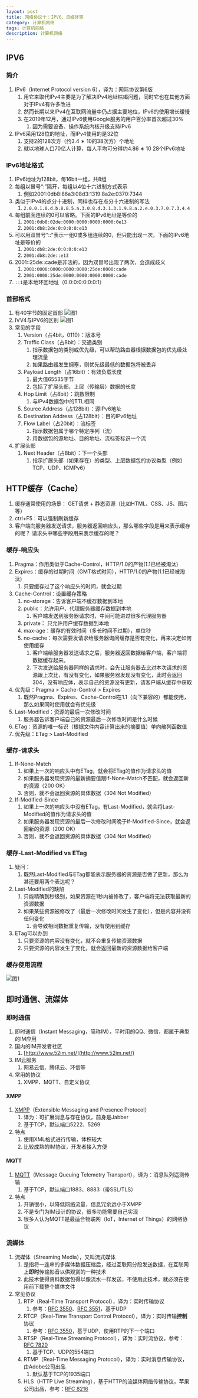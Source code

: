 ```yaml
---
layout: post
title: 网络协议十：IPV6、流媒体等
category: 计算机网络
tags: 计算机网络
description: 计算机网络
---
```



## IPV6

### 简介
1. IPv6（Internet Protocol version 6），译为：网际协议第6版
    1. 用它来取代IPv4主要是为了解决IPv4地址枯竭问题，同时它也在其他方面对于IPv4有许多改进
    2. 然而长期以来IPv4在互联网流量中仍占据主要地位，IPv6的使用增长缓慢
    3. 在2019年12月，通过IPv6使用Google服务的用户百分率首次超过30%
        1. 因为需要设备、操作系统内核升级支持IPv6
2. IPv6采用128位的地址，而IPv4使用的是32位
    1. 支持2的128次方（约3.4 ∗ 10的38次方）个地址
    2. 就以地球人口70亿人计算，每人平均可分得约4.86 ∗ 10 28个IPv6地址

### IPv6地址格式  
1. IPv6地址为128bit，每16bit一组，共8组
2. 每组以冒号“:”隔开，每组以4位十六进制方式表示
    1. 例如2001:0db8:86a3:08d3:1319:8a2e:0370:7344
3. 类似于IPv4的点分十进制，同样也存在点分十六进制的写法
    1. `2.0.0.1.0.d.b.8.8.5.a.3.0.8.d.3.1.3.1.9.8.a.2.e.0.3.7.0.7.3.4.4`
4. 每组前面连续的0可以省略。下面的IPv6地址是等价的
    1. `2001:0db8:02de:0000:0000:0000:0000:0e13`
    2. `2001:db8:2de:0:0:0:0:e13`
5. 可以用双冒号“::”表示一组0或多组连续的0，但只能出现一次。下面的IPv6地址是等价的
    1. `2001:db8:2de:0:0:0:0:e13`
    2. `2001:db8:2de::e13`
6. 2001::25de::cade是非法的，因为双冒号出现了两次，会造成歧义
    1. `2001:0000:0000:0000:0000:25de:0000:cade`
    2. `2001:0000:25de:0000:0000:0000:0000:cade`
7. `::1`是本地环回地址（0:0:0:0:0:0:0:1）

### 首部格式
1. 有40字节的固定首部
    ![图1](https://gitee.com/zhonghua123/blogimgs/raw/master/img/wlxy-68.png/) 
2. IVV4与IPV6的区别
    ![图1](https://gitee.com/zhonghua123/blogimgs/raw/master/img/wlxy-69.png/) 
3. 常见的字段
    1. Version（占4bit，0110）：版本号
    2. Traffic Class（占8bit）：交通类别
        1. 指示数据包的类别或优先级，可以帮助路由器根据数据包的优先级处理流量
        2. 如果路由器发生拥塞，则优先级最低的数据包将被丢弃
    3. Payload Length（占16bit）：有效负载长度
        1. 最大值65535字节
        2. 包括了扩展头部、上层（传输层）数据的长度
    4. Hop Limit（占8bit）：跳数限制
        1. 与IPv4数据包中的TTL相同
    5. Source Address（占128bit）：源IPv6地址
    6. Destination Address（占128bit）：目的IPv6地址
    7. Flow Label（占20bit）：流标签
        1. 指示数据包属于哪个特定序列（流）
        2. 用数据包的源地址、目的地址、流标签标识一个流
4. 扩展头部
    1. Next Header（占8bit）：下一个头部
        1. 指示扩展头部（如果存在）的类型、上层数据包的协议类型（例如TCP、UDP、ICMPv6）

## HTTP缓存（Cache）
1. 缓存通常使用的场景： GET请求 + 静态资源（比如HTML、CSS、JS、图片等）
2. ctrl+F5：可以强制刷新缓存
3. 客户端向服务器发送请求，服务器返回响应头，那么哪些字段是用来表示缓存的呢？ 请求头中哪些字段用来表示缓存的呢？ 

### 缓存-响应头
1. Pragma：作用类似于Cache-Control，HTTP/1.0的产物(1.1已经被淘汰)
2. Expires：缓存的过期时间（GMT格式时间），HTTP/1.0的产物(1.1已经被淘汰)
    1. 只要缓存过了这个响应头的时间，就会过期
3. Cache-Control：设置缓存策略
    1. no-storage：告诉客户端不缓存数据到本地
    2. public：允许用户、代理服务器缓存数据到本地
        1. 客户端发送到服务器请求时，中间可能进过很多代理服务器
    3. private： 只允许用户缓存数据到本地
    4. max-age：缓存的有效时间（多长时间不过期），单位秒
    5. no-cache：每次需要发请求给服务器询问缓存是否有变化，再来决定如何使用缓存
        1. 客户端给服务器发送请求之后，服务器返回数据给客户端，客户端将数据缓存起来。
        2. 下次发送给服务器同样的请求时，会先让服务器去比对本次请求的资源跟上次比，有没有变化，如果服务器发现没有变化，此时会返回304，没有响应体，表示自己的资源没有更新，请客户端从缓存中获取
4. 优先级：Pragma > Cache-Control > Expires
    1. 既然Pragma、Expires、Cache-Control在1.1（向下兼容的）都能使用，那么如果同时使用就会有优先级
5. Last-Modified：资源的最后一次修改时间
    1. 服务器告诉客户端自己的资源最后一次修改时间是什么时候
6. ETag：资源的唯一标识（根据文件内容计算出来的摘要值）单向散列函数值
7. 优先级：ETag > Last-Modified

### 缓存-请求头
1. If-None-Match
    1. 如果上一次的响应头中有ETag，就会将ETag的值作为请求头的值
    2. 如果服务器发现资源的最新摘要值跟If-None-Match不匹配，就会返回新的资源（200 OK）
    3. 否则，就不会返回资源的具体数据（304 Not Modified）
2. If-Modified-Since
    1. 如果上一次的响应头中没有ETag，有Last-Modified，就会将Last-Modified的值作为请求头的值
    2. 如果服务器发现资源的最后一次修改时间晚于If-Modified-Since，就会返回新的资源（200 OK）
    3. 否则，就不会返回资源的具体数据（304 Not Modified）

### 缓存-Last-Modified vs ETag
1. 疑问：
    1. 既然Last-Modified与ETag都能表示服务器的资源是否做了更新，那么为甚还要用两个表达呢？
2. Last-Modified的缺陷
    1. 只能精确到秒级别，如果资源在1秒内被修改了，客户端将无法获取最新的资源数据
    2. 如果某些资源被修改了（最后一次修改时间发生了变化），但是内容并没有任何变化
        1. 会导致相同数据重复传输，没有使用到缓存
3. ETag可以办到
    1. 只要资源的内容没有变化，就不会重复传输资源数据
    2. 只要资源的内容发生了变化，就会返回最新的资源数据给客户端
    
### 缓存使用流程

![图1](https://gitee.com/zhonghua123/blogimgs/raw/master/img/wlxy-67.png/) 


## 即时通信、流媒体

### 即时通信
1. 即时通信（Instant Messaging，简称IM），平时用的QQ、微信，都属于典型的IM应用
2. 国内的IM开发者社区
    1. [http://www.52im.net/](http://www.52im.net/)
3. IM云服务
    1. 网易云信、腾讯云、环信等
4. 常用的协议
    1. XMPP、MQTT、自定义协议

#### XMPP
1. [XMPP](https://xmpp.org)（Extensible Messaging and Presence Protocol）
    1. 译为：可扩展消息与存在协议，前身是Jabber
    2. 基于TCP，默认端口5222、5269
2. 特点
    1. 使用XML格式进行传输，体积较大
    2. 比较成熟的IM协议，开发者接入方便

#### MQTT
1. [MQTT](https://mqtt.org)（Message Queuing Telemetry Transport），译为：消息队列遥测传输
    1. 基于TCP，默认端口1883、8883（带SSL/TLS）
2. 特点
    1. 开销很小，以降低网络流量，信息冗余远小于XMPP
    2. 不是专门为IM设计的协议，很多功能需要自己实现
    3. 很多人认为MQTT是最适合物联网（IoT，Internet of Things）的网络协议

### 流媒体
1. 流媒体（Streaming Media），又叫流式媒体
    1. 是指将一连串的多媒体数据压缩后，经过互联网分段发送数据，在互联网上**即时**传输影音以供观赏的一种技术
    2. 此技术使得资料数据包得以像流水一样发送，不使用此技术，就必须在使用前下载整个媒体文件
2. 常见协议
    1. RTP（Real-Time Transport Protocol），译为：实时传输协议
        1. 参考：[RFC 3550](https://tools.ietf.org/html/rfc3550)、[RFC 3551](https://tools.ietf.org/html/rfc3551)，基于UDP
    2. RTCP（Real-Time Transport Control Protocol），译为：实时传输**控制**协议
        1. 参考：[RFC 3550](https://tools.ietf.org/html/rfc3551)，基于UDP，使用RTP的下一个端口
    3. RTSP（Real-Time Streaming Protocol），译为：实时流协议，参考：[RFC 7820](https://tools.ietf.org/html/rfc7820)
        1. 基于TCP、UDP的554端口
    4. RTMP（Real-Time Messaging Protocol），译为：实时消息传输协议，由Adobe公司出品
        1. 默认基于TCP的1935端口
    5. HLS（HTTP Live Streaming），基于HTTP的流媒体网络传输协议，苹果公司出品，参考：[RFC 8216](https://tools.ietf.org/html/rfc8216)
    

